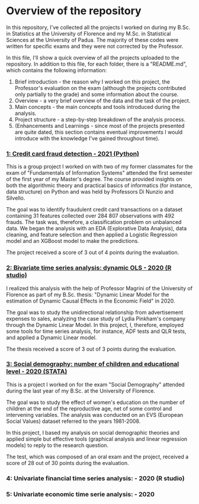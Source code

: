 # Overview of the repository
In this repository, I've collected all the projects I worked on during my B.Sc. in Statistics at the University of Florence and my M.Sc. in Statistical Sciences at the University of Padua. 
The majority of these codes were written for specific exams and they were not corrected by the Professor. 

In this file, I'll show a quick overview of all the projects uploaded to the repository. In addition to this file, for each folder, there is a "README.md", which contains the following information:
1. Brief introduction - the reason why I worked on this project, the Professor's evaluation on the exam (although the projects contributed only partially to the grade) and some information about the course.
2. Overview - a very brief overview of the data and the task of the project.
3. Main concepts - the main concepts and tools introduced during the analysis.
4. Project structure - a step-by-step breakdown of the analysis process.
5. (Enhancements and Learnings - since most of the projects presented are quite dated, this section contains eventual improvements I would introduce with the knowledge I've gained throughout time).

### [ 1: Credit card fraud detection - 2021 (Python)](https://github.com/aciandri/University_Projects/tree/main/credit_card_fraud)
This is a group project I worked on with two of my former classmates for the exam of "Fundamentals of Information Systems" attended the first semester of the first year of my Master's degree. The course provided insights on both the algorithmic theory and practical basics of informatics (for instance, data structure) on Python and was held by Professors Di Nunzio and Silvello.

The goal was to identify fraudulent credit card transactions on a dataset containing 31 features collected over 284 807 observations with 492 frauds. The task was, therefore, a classification problem on unbalanced data. We began the analysis with an EDA (Explorative Data Analysis), data cleaning, and feature selection and then applied a Logistic Regression model and an XGBoost model to make the predictions.

The project received a score of 3 out of 4 points during the evaluation.

### [2: Bivariate time series analysis: dynamic OLS - 2020 (R studio)](https://github.com/aciandri/University_Projects/tree/main/multivariate_ts)

I realized this analysis with the help of Professor Magrini of the University of Florence as part of my B.Sc. thesis: "Dynamic Linear Model for the estimation of Dynamic Causal Effects in the Economic Field" in 2020.

The goal was to study the unidirectional relationship from advertisement expenses to sales, analyzing the case study of Lydia Pinkham's company through the Dynamic Linear Model. 
In this project, I, therefore, employed some tools for time series analysis, for instance, ADF tests and QLR tests, and applied a Dynamic Linear model.

The thesis received a score of 3 out of 3 points during the evaluation.


### [3: Social demography: number of children and educational level - 2020 (STATA)](https://github.com/aciandri/University_Projects/tree/main/social_demography-project)
This is a project I worked on for the exam "Social Demography" attended during the last year of my B.Sc. at the University of Florence.

The goal was to study the effect of women's education on the number of children at the end of the reproductive age, net of some control and intervening variables. The analysis was conducted on an EVS (European Social Values) dataset referred to the years 1981-2008.

In this project, I based my analysis on social demographic theories and applied simple but effective tools (graphical analysis and linear regression models) to reply to the research question.

The test, which was composed of an oral exam and the project, received a score of 28 out of 30 points during the evaluation.


### 4: Univariate financial time series analysis: - 2020 (R studio)


### 5: Univariate economic time serie analysis: - 2020
